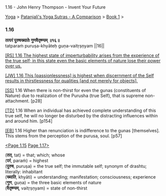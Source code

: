 1.16 - John Henry Thompson - Invent Your Future   
    

[Yoga](../../../yoga.md)‎ > ‎[Patanjali's Yoga Sutras - A Comparison](../../patanjani.md)‎ > ‎[Book 1](../book-1.md)‎ > ‎

### 1.16

**तत्परं पुरुषख्यातेः गुणवैतृष्ण्यम् ॥१६॥**  
tatparaṁ puruṣa-khyāteḥ guṇa-vaitṛṣṇyam ||16||  
  
  
[\[RS\] 1.16 The highest state of imperturbability arises from the experience of the true self; in this state even the basic elements of nature lose their power over us.](http://www.ashtangayoga.info/philosophy/yoga-sutra-patanjali/chapter-1/item/tatparam-purusha-khyateh-guna-vaitrishnyam/)  
  
[\[JW\] 1.16 This \[passionlessness\] is highest when discernment of the Self results in thirstlessness for qualities \[and not merely for objects\].](http://books.google.com/books?id=YzFImjtOxUwC&pg=PA37&ci=114%2C905%2C727%2C88&source=bookclip)  
  
[\[SS\]](http://www.amazon.com/Yoga-Sutras-Patanjali-Commentary-Satchidananda/dp/0932040381) 1.16 When there is non-thirst for even the gunas (constituents of Nature) due to realization of the Purusha (true Self), that is supreme non-attachment. \[p28\]  
  
[\[TD\]](http://www.amazon.com/Heart-Yoga-Developing-Personal-Practice/dp/089281764X/ref=sr_1_5?ie=UTF8&qid=1326228195&sr=8-5) 1.16 When an individual has achieved complete understanding of this true self, he will no longer be disturbed by the distracting influences within and around him. \[p154\]  
  
[\[EB\]](http://www.amazon.com/Yoga-Sutras-Patanjali-Translation-Commentary/dp/0865477361/ref=sr_1_1?ie=UTF8&s=books&qid=1250508322&sr=1-1) 1.16 Higher than renunciation is indifference to the gunas \[themselves\]. This stems from the perception of the purusa, soul. \[p57\]  
  
  
[<Page 1.15](115.md) [Page 1.17>](117.md)  
  

(**तत्**, tat) = that; which; whose  
(**परं**, paraṁ) = highest  
(**पुरुष**, puruṣa) = the true self; the immutable self; synonym of drashtu; literally: inhabitant  
(**ख्याति**, khyāti) = understanding; manifestation; consciousness; experience  
(**गुण**, guṇa) = the three basic elements of nature  
(**वैतृष्ण्यम्**, vaitṛṣṇyam) = state of non-thirst

